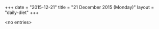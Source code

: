 +++
date = "2015-12-21"
title = "21 December 2015 (Monday)"
layout = "daily-diet"
+++


\<no entries\>

